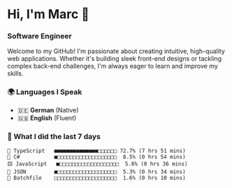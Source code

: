 # Hi, I'm Marc 👋 
### Software Engineer

Welcome to my GitHub! I'm passionate about creating intuitive, high-quality web applications. Whether it's building sleek front-end designs or tackling complex back-end challenges, I'm always eager to learn and improve my skills.  

### 🌍 Languages I Speak  
- 🇩🇪 **German** (Native)  
- 🇬🇧 **English** (Fluent)

### 🤯 What I did the last 7 days

```
🔷 TypeScript   ■■■■■■■■■■■■■■□□□□□□ 72.7% (7 hrs 51 mins)
🔷 C#           ■□□□□□□□□□□□□□□□□□□□  8.5% (0 hrs 54 mins)
🟨 JavaScript   ■□□□□□□□□□□□□□□□□□□□  5.6% (0 hrs 36 mins)
📄 JSON         ■□□□□□□□□□□□□□□□□□□□  5.3% (0 hrs 34 mins)
📄 Batchfile    □□□□□□□□□□□□□□□□□□□□  1.6% (0 hrs 10 mins)
```